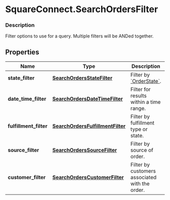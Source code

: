 # SquareConnect.SearchOrdersFilter

### Description

Filter options to use for a query. Multiple filters will be ANDed together.

## Properties
Name | Type | Description | Notes
------------ | ------------- | ------------- | -------------
**state_filter** | [**SearchOrdersStateFilter**](SearchOrdersStateFilter.md) | Filter by [&#x60;OrderState&#x60;](#type-orderstate). | [optional] 
**date_time_filter** | [**SearchOrdersDateTimeFilter**](SearchOrdersDateTimeFilter.md) | Filter for results within a time range. | [optional] 
**fulfillment_filter** | [**SearchOrdersFulfillmentFilter**](SearchOrdersFulfillmentFilter.md) | Filter by fulfillment type or state. | [optional] 
**source_filter** | [**SearchOrdersSourceFilter**](SearchOrdersSourceFilter.md) | Filter by source of order. | [optional] 
**customer_filter** | [**SearchOrdersCustomerFilter**](SearchOrdersCustomerFilter.md) | Filter by customers associated with the order. | [optional] 



